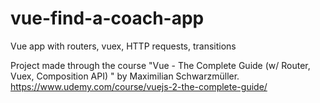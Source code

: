# vue-find-a-coach-app
Vue app with routers, vuex, HTTP requests, transitions

Project made through the course "Vue - The Complete Guide (w/ Router, Vuex, Composition API)
" by Maximilian Schwarzmüller.
https://www.udemy.com/course/vuejs-2-the-complete-guide/

